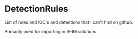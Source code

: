 # DetectionRules

List of rules and IOC's and detections that I can't find on github.

Primarily used for importing in SEIM solutions.
